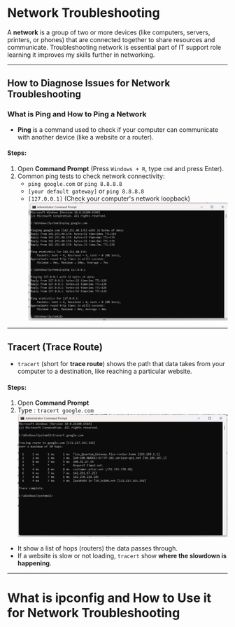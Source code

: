 # Network Troubleshooting 

A **network** is a group of two or more devices (like computers, servers, printers, or phones) that are connected together to share resources and communicate. Troubleshooting network is essential part of IT support role learning it improves my skills further in networking.

---
## How to Diagnose Issues for Network Troubleshooting

### What is Ping and How to Ping a Network

- **Ping** is a command used to check if your computer can communicate with another device (like a website or a router).

#### Steps:
1. Open **Command Prompt** (Press `Windows + R`, type `cmd` and press Enter).
2. Common ping tests to check network connectivity:
   - `ping google.com` or `ping 8.8.8.8`
   - `[your default gateway]` or `ping 8.8.8.8`
   - `[127.0.0.1]` (Check your computer's network loopback)
![Screenshot](images/Network1.jpg)


---
## Tracert (Trace Route)

- `tracert` (short for **trace route**) shows the path that data takes from your computer to a destination, like reaching a particular website.
#### Steps:
1. Open **Command Prompt**
2. Type : `tracert google.com`
![Screenshot](images/Network2.jpg)
- It show a list of hops (routers) the data passes through.
- If a website is slow or not loading, `tracert` show **where the slowdown is happening**.
---
# What is ipconfig and How to Use it for Network Troubleshooting
